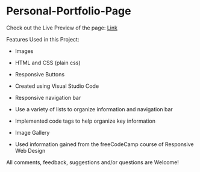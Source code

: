 # Personal-Portfolio-Page

Check out the Live Preview of the page: [Link](https://rawcdn.githack.com/MellowAce/Personal-Portfolio-Page/b56b196a2b6f7b1231ce6bb825cf632b02d6444e/Personal%20Portfolio.html)

Features Used in this Project:

  * Images

  * HTML and CSS (plain css)

  * Responsive Buttons

  * Created using Visual Studio Code

  * Responsive navigation bar

  * Use a variety of lists to organize information and navigation bar

  * Implemented code tags to help organize key information

  * Image Gallery

  * Used information gained from the freeCodeCamp course of Responsive Web Design


All comments, feedback, suggestions and/or questions are Welcome!


